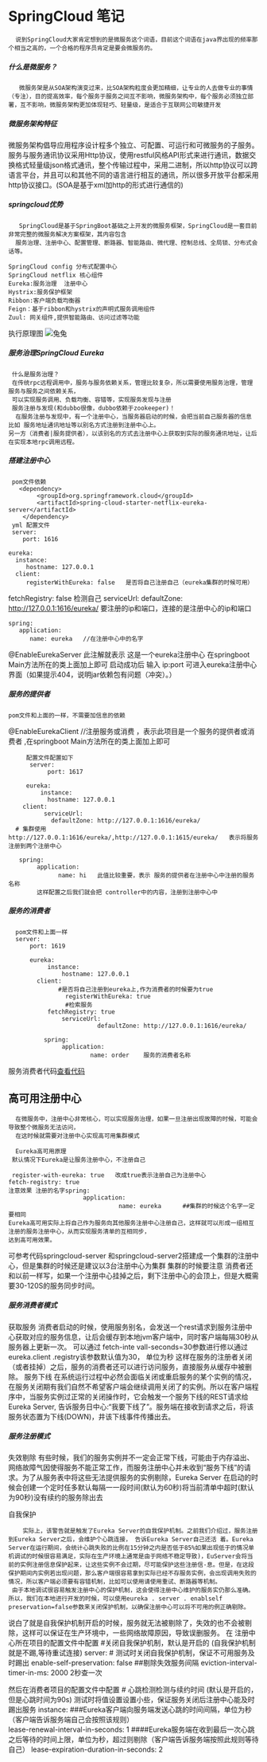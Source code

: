 

 #  SpringCloud 笔记

        
      说到SpringCloud大家肯定想到的是微服务这个词语，目前这个词语在java界出现的频率那个相当之高的，一个合格的程序员肯定是要会微服务的。
   
  ##### 什么是微服务？
  
       微服务架是从SOA架构演变过来，比SOA架构粒度会更加精细，让专业的人去做专业的事情（专注），目的提高效率，每个服务于服务之间互不影响，微服务架构中，每个服务必须独立部署，互不影响，微服务架构更加体现轻巧、轻量级，是适合于互联网公司敏捷开发

  ##### 微服务架构特征

   微服务架构倡导应用程序设计程多个独立、可配置、可运行和可微服务的子服务。服务与服务通讯协议采用Http协议，使用restful风格API形式来进行通讯，数据交换格式轻量级json格式通讯，整个传输过程中，采用二进制，所以http协议可以跨语言平台，并且可以和其他不同的语言进行相互的通讯，所以很多开放平台都采用http协议接口。(SOA是基于xml加http的形式进行通信的)
 
   #####  springcloud优势
     
       SpringCloud是基于SpringBoot基础之上开发的微服务框架，SpringCloud是一套目前非常完整的微服务解决方案框架，其内容包含
      服务治理、注册中心、配置管理、断路器、智能路由、微代理、控制总线、全局锁、分布式会话等。

    SpringCloud config 分布式配置中心
    SpringCloud netflix 核心组件
    Eureka:服务治理  注册中心
    Hystrix:服务保护框架
    Ribbon:客户端负载均衡器
    Feign：基于ribbon和hystrix的声明式服务调用组件
    Zuul: 网关组件,提供智能路由、访问过滤等功能
  
   执行原理图  ![兔兔](https://github.com/LxyTe/SpringCloud/blob/master/sringCloud.png)
   
   ##### 服务治理SpringCloud Eureka

     什么是服务治理？
     在传统rpc远程调用中，服务与服务依赖关系，管理比较复杂，所以需要使用服务治理，管理服务与服务之间依赖关系，
     可以实现服务调用、负载均衡、容错等，实现服务发现与注册
     服务注册与发现(和dubbo很像，dubbo依赖于zookeeper)！
      在服务注册与发现中，有一个注册中心，当服务器启动的时候，会把当前自己服务器的信息 比如 服务地址通讯地址等以别名方式注册到注册中心上。
    另一方（消费者|服务提供者），以该别名的方式去注册中心上获取到实际的服务通讯地址，让后在实现本地rpc调用远程。
    
   ##### 搭建注册中心
     pom文件依赖
       <dependency>
            <groupId>org.springframework.cloud</groupId>
            <artifactId>spring-cloud-starter-netflix-eureka-server</artifactId>
        </dependency>
     yml 配置文件
     server:
        port: 1616

    eureka:
      instance:
         hostname: 127.0.0.1
      client:
         registerWithEureka: false   是否将自己注册自己（eureka集群的时候可用）
 
 fetchRegistry: false              检测自己
      serviceUrl:
         defaultZone: http://127.0.0.1:1616/eureka/     要注册的ip和端口，连接的是注册中心的ip和端口

    spring:
       application:
          name: eureka   //在注册中心中的名字
   @EnableEurekaServer  此注解就表示 这是一个eureka注册中心 在springboot Main方法所在的类上面加上即可 启动成功后 输入 ip:port  可进入eureka注册中心界面（如果提示404，说明jar依赖包有问题（冲突）。）
   
   ##### 服务的提供者
    pom文件和上面的一样，不需要加信息的依赖
   @EnableEurekaClient  //注册服务或消费 ，表示此项目是一个服务的提供者或消费者 ,在springboot Main方法所在的类上面加上即可
      
         配置文件配置如下
          server:
               port: 1617

         eureka:
             instance:
               hostname: 127.0.0.1
        client:
              serviceUrl:
                defaultZone: http://127.0.0.1:1616/eureka/
      # 集群使用  http://127.0.0.1:1616/eureka/,http://127.0.0.1:1615/eureka/   表示将服务注册到两个注册中心

       spring:
            application:
                  name: hi   此值比较重要，表示 服务的提供者在注册中心中注册的服务名称
            这样配置之后我们就会把 controller中的内容，注册到注册中心中
   #####  服务的消费者
      pom文件和上面一样
      server:
          port: 1619

          eureka:
               instance:
                   hostname: 127.0.0.1
            client:
                  #是否将自己注册到eureka上,作为消费者的时候要为true
                    registerWithEureka: true
                    #检索服务
               fetchRegistry: true
                   serviceUrl:
                             defaultZone: http://127.0.0.1:1616/eureka/

              spring:
                   application:
                           name: order    服务的消费者名称
   服务消费者代码[查看代码](https://github.com/LxyTe/SpringCloud/blob/master/springcloud-parent/springcloud-order/src/main/java/com/dist/app/controller/OrderController.java)
   
  ## 高可用注册中心 
  
      在微服务中，注册中心非常核心，可以实现服务治理，如果一旦注册出现故障的时候，可能会导致整个微服务无法访问，
      在这时候就需要对注册中心实现高可用集群模式
      
      Eureka高可用原理
     默认情况下Eureka是让服务注册中心，不注册自己
  
     register-with-eureka: true   改成true表示注册自己为注册中心
    fetch-registry: true
    注意效果 注册的名字spring:
                         application:
                                   name: eureka      ##集群的时候这个名字一定要相同 
    Eureka高可用实际上将自己作为服务向其他服务注册中心注册自己，这样就可以形成一组相互注册的服务注册中心，从而实现服务清单的互相同步，
    达到高可用效果。 
       
   可参考代码springcloud-server 和springcloud-server2搭建成一个集群的注册中心，但是集群的时候还是建议以3台注册中心为集群
   集群的时候要注意
          消费者还和以前一样写，如果一个注册中心挂掉之后，剩下注册中心的会顶上，但是大概需要30-120S的服务同步时间。
          
  #####   服务消费者模式
   获取服务
     消费者启动的时候，使用服务别名，会发送一个rest请求到服务注册中心获取对应的服务信息，让后会缓存到本地jvm客户端中，同时客户端每隔30秒从服务器上更新一次。
     可以通过 fetch-inte vall-seconds=30参数进行修以通过eureka.client .registry该参数默认值为30， 单位为秒 
      这样在服务的注册者关闭（或者挂掉）之后，服务的消费者还可以进行访问服务，直接服务从缓存中被删除。
  服务下线
    在系统运行过程中必然会面临关闭或重启服务的某个实例的情况，在服务关闭期有我们自然不希望客户端会继续调用关闭了的实例。所以在客户端程序中，当服务实例过正常的关闭操作时，它会触发一个服务下线的REST请求给Eureka Server, 告诉服务日中心:“我要下线了”。服务端在接收到请求之后，将该服务状态置为下线(DOWN)，井该下线事件传播出去。
  #####  服务注册模式
  失效剔除
      有些时候，我们的服务实例并不一定会正常下线，可能由于内存溢出、网络故障气因使得服务不能正常工作，而服务注册中心并未收到“服务下线”的请求。为了从服务表中将这些无法提供服务的实例剔除，Eureka Server 在启动的时候会创建一个定时任多默认每隔一一段时间(默认为60秒)将当前清单中超时(默认为90秒)没有续约的服务除出去

自我保护
        
        实际上，该警告就是触发了Eureka Server的自我保护机制。之前我们介绍过，服务注册到Eureka Server之后，会维护个心跳连接， 告诉Eureka Server自己还活 着。Eureka Server在运行期间，会统计心跳失败的比例在15分钟之内是否低于85%如果出现低于的情况单机调试的时候很容易满足，实际在生产环境上通常是由于网络不稳定导致)，EuServer会将当前的实例注册信息保护起来，让这些实例不会过期，尽可能保护这些注册信-息。但是，在这段保护期间内实例若出现问题，那么客户端很容易拿到实际已经不存服务实例，会出现调用失败的情况，所以客户端必须要有容错机制，比如可以使用请使用重试、断路器等机制。
     由于本地调试很容易触发注册中心的保护机制，这会使得注册中心维护的服务实仍那么准确。所以，我们在本地进行开发的时候，可以使用eureka . server . enablself preservation=false参数来关闭保护机制，以确保注册中心可以将不可用的例正确剔除。
  说白了就是自我保护机制开启的时候，服务就无法被剔除了，失效的也不会被剔除，这样可以保证在生产环境中，一些网络故障原因，导致误删服务。
  在 注册中心所在项目的配置文件中配置
   #关闭自我保护机制，默认是开启的  (自我保护机制就是不踢,等待重试连接)
     server:
    # 测试时关闭自我保护机制，保证不可用服务及时踢出
       enable-self-preservation: false
    ##剔除失效服务间隔
         eviction-interval-timer-in-ms: 2000   2秒查一次
   
   然后在消费者项目的配置文件中配置
      # 心跳检测检测与续约时间   (默认是开启的，但是心跳时间为90s)
   测试时将值设置设置小些，保证服务关闭后注册中心能及时踢出服务
      instance:
     ###Eureka客户端向服务端发送心跳的时间间隔，单位为秒（客户端告诉服务端自己会按照该规则）  
    lease-renewal-interval-in-seconds: 1
    ####Eureka服务端在收到最后一次心跳之后等待的时间上限，单位为秒，超过则剔除（客户端告诉服务端按照此规则等待自己）
    lease-expiration-duration-in-seconds: 2    
